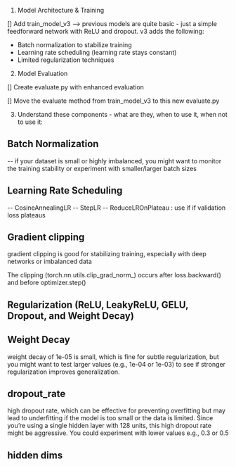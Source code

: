 1. Model Architecture & Training

[] Add train_model_v3 --> previous models are quite basic - just a simple feedforward network with ReLU and dropout. v3 adds the following:

- Batch normalization to stabilize training
- Learning rate scheduling (learning rate stays constant)
- Limited regularization techniques

2. Model Evaluation

[] Create evaluate.py with enhanced evaluation

[] Move the evaluate method from train_model_v3 to this new evaluate.py

3. Understand these components - what are they, when to use it, when not to use it:

## Batch Normalization
 -- if your dataset is small or highly imbalanced, you might want to monitor the training stability or experiment with smaller/larger batch sizes

## Learning Rate Scheduling
-- CosineAnnealingLR
-- StepLR
-- ReduceLROnPlateau : use if if validation loss plateaus

## Gradient clipping

gradient clipping is good for stabilizing training, especially with deep networks or imbalanced data

The clipping (torch.nn.utils.clip_grad_norm_) occurs after loss.backward() and before optimizer.step()

## Regularization (ReLU, LeakyReLU, GELU, Dropout, and Weight Decay)

## Weight Decay

weight decay of 1e-05 is small, which is fine for subtle regularization, but you might want to test larger values (e.g., 1e-04 or 1e-03) to see if stronger regularization improves generalization.

## dropout_rate

high dropout rate, which can be effective for preventing overfitting but may lead to underfitting if the model is too small or the data is limited. Since you’re using a single hidden layer with 128 units, this high dropout rate might be aggressive. You could experiment with lower values e.g., 0.3 or 0.5

## hidden dims
